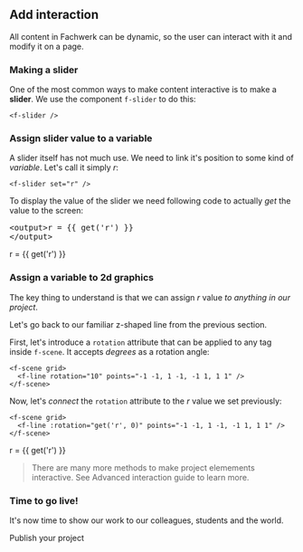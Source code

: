 ## Add interaction

All content in Fachwerk can be dynamic, so the user can interact with it and modify it on a page.

### Making a slider

One of the most common ways to make content interactive is to make a **slider**. We use the component `f-slider` to do this:

```
<f-slider />
```

<f-slider />

### Assign slider value to a variable

A slider itself has not much use. We need to link it's position to some kind of <var class="gray">variable</var>. Let's call it simply <var>r</var>:

```
<f-slider set="r" />
```

<f-slider set="r" />

To display the value of the slider we need following code to actually *get* the value to the screen:
    
<pre v-pre>&lt;output&gt;r = {{ get('r') }}
&lt;/output&gt;</pre>

<output>r = {{ get('r') }}</output>

### Assign a variable to 2d graphics

The key thing to understand is that we can assign <var>r</var> value *to anything in our project*. 

Let's go back to our familiar z-shaped line from the previous section.

First, let's introduce a `rotation` attribute that can be applied to any tag inside `f-scene`. It accepts <var class="gray">degrees</var> as a rotation angle:

```
<f-scene grid>
  <f-line rotation="10" points="-1 -1, 1 -1, -1 1, 1 1" />
</f-scene>
```

<f-scene grid>
  <f-line rotation="10" points="-1 -1, 1 -1, -1 1, 1 1" />
</f-scene>

Now, let's *connect* the `rotation` attribute to the <var>r</var> value we set previously:

```
<f-scene grid>
  <f-line :rotation="get('r', 0)" points="-1 -1, 1 -1, -1 1, 1 1" />
</f-scene>
```

<f-scene grid>
  <f-line :rotation="get('r', 0)" points="-1 -1, 1 -1, -1 1, 1 1" />
</f-scene>

<f-slider set="r" />

<output>r = {{ get('r') }}</output>

<p />

> There are many more methods to make project elemements interactive. See <f-link to="/advanced-interaction">Advanced interaction</f-link> guide to learn more.

### Time to go live!

It's now time to show our work to our colleagues, students and the world.

<f-link class="tertiary" to="/publish-a-project">Publish your project</f-link>